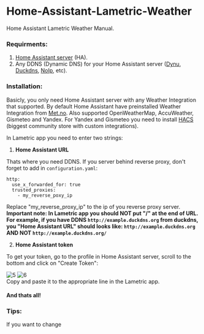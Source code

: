 # Home-Assistant-Lametric-Weather
Home Assistant Lametric Weather Manual.
### Requirments:
  1. [Home Assistant server](https://www.home-assistant.io/installation/) (HA).
  2. Any DDNS (Dynamic DNS) for your Home Assistant server ([Dynu](https://www.dynu.com/), [Duckdns](https://www.duckdns.org/), [NoIp](https://www.noip.com/), etc).
### Installation:
  
  Basicly, you only need Home Assistant server with any Weather Integration that supported. By default Home Assistant have preinstalled Weather Integration from [Met.no](https://www.met.no/). Also supported OpenWeatherMap, AccuWeather, Gismeteo and Yandex. For Yandex and Gismeteo you need to install [HACS](https://hacs.xyz/) (biggest community store with custom integrations).   

  In Lametric app you need to enter two strings:  
  1. **Home Assistant URL**

Thats where you need DDNS. If you server behind reverse proxy, don't forget to add in `configuration.yaml`: 
<pre><code>http:
  use_x_forwarded_for: true
  trusted_proxies:
    - my_reverse_poxy_ip
</code></pre>
Replace "my_reverse_proxy_ip" to the ip of you reverse proxy server.  
**Important note: In Lametric app you should NOT put "/" at the end of URL. For example, if you have DDNS `http://example.duckdns.org` from duckdns, you "Home Assistant URL" should looks like: `http://example.duckdns.org` AND NOT `http://example.duckdns.org/`**
  
  2. **Home Assistant token**

To get your token, go to the profile in Home Assistant server, scroll to the bottom and click on "Create Token":

![5](https://github.com/Silergo/Home-Assistant-Lametric-Weather/assets/32046715/92712442-4dd7-4e32-871e-11a6cd9371c1) ![6](https://github.com/Silergo/Home-Assistant-Lametric-Weather/assets/32046715/1579961c-1f61-41dc-8304-d3306638d3ae)  
Copy and paste it to the appropriate line in the Lametric app.
#### And thats all!

### Tips:
If you want to change

